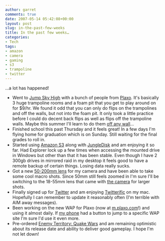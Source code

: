 ```yaml
---
author: garret
comments: true
date: 2007-05-14 05:42:08+00:00
layout: post
slug: in-the-past-few-weeks
title: In the past few weeks…
categories:
- Tech
tags:
- amazon
- camera
- gaming
- s3
- trampoline
- twitter
---
```


...a lot has happened!

  * Went to [Jump Sky High](http://jumpskyhigh.com/) with a bunch of people from [Plaxo](http://www.plaxo.com/). It's basically 3 huge trampoline rooms and a foam pit that you get to play around on for $9/hr. We found it odd that you can only do flips on the trampolines and off the walls, but not into the foam pit. It only took a little practice before I could do decent back flips as well as flips off the trampoline walls. Maybe this summer I'll learn to do them [off any wall](http://www.wikihow.com/Run-up-a-Wall-and-Flip)...
  * Finished school this past Thursday and it feels great! In a few days I'm flying home for graduation which is on Sunday. Still waiting for the final grades to roll in.
  * Started using [Amazon S3](http://en.wikipedia.org/wiki/Amazon_S3) along with [JungleDisk](http://www.jungledisk.com/) and am enjoying it so far. Had Explorer lock up a few times when accessing the mounted drive in Windows but other than that it has been stable. Even though I have 2 300gb drives in mirrored raid in my desktop it feels good to have a remote backup of certain things. Losing data really sucks.
  * Got a new [50-200mm lens](http://www.amazon.com/Pentax-50-200mm-4-5-6-Samsung-Cameras/dp/B0009OAFI4) for my camera and have been able to take some cool macro shots. Since 50mm still feels zoomed in I'm sure I'll be switching to the 18-55mm lens that came with [the camera](http://www.amazon.com/Pentax-Digital-Reduction-18-55mm-3-5-5-6/dp/B000FTLSR0) for larger shots.
  * Finally signed up for [Twitter](http://twitter.com/) and am enjoying [Twitterific](http://iconfactory.com/software/twitterrific) on my mac. Hopefully I can remember to update it reasonably often (I'm terrible with AIM away messages).
  * Been working on the new WAP for Plaxo (now at [m.plaxo.com](http://m.plaxo.com)!) and using it almost daily. If [my phone](http://reviews.cnet.com/LG_VX8300/4505-6454_7-31812933.html) had a button to jump to a specific WAP site I'm sure I'd use it even more.
  * Pre-ordered [Enemy Territory: Quake Wars](http://www.gamespot.com/pc/action/enemyterritoryquakewars/) and am remaining optimistic about its release date and ability to deliver good gameplay. I hope I'm not let down!
